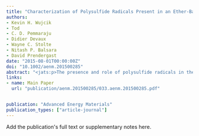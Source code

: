 ```yaml
---
title: "Characterization of Polysulfide Radicals Present in an Ether‐Based Electrolyte of a Lithium–Sulfur Battery During Initial Discharge Using In Situ X‐Ray Absorption Spectroscopy Experiments and First‐Principles Calculations"
authors:
- Kevin H. Wujcik
- Tod
- C. D. Pemmaraju
- Didier Devaux
- Wayne C. Stolte
- Nitash P. Balsara
- David Prendergast
date: "2015-08-01T00:00:00Z"
doi: "10.1002/aenm.201500285"
abstract: "<jats:p>The presence and role of polysulfide radicals in the electrochemical processes of lithium sulfur (Li–S) batteries is currently being debated. Here, first‐principles interpretations of measured X‐ray absorption spectra (XAS) of Li–S cells are leveraged with an ether‐based electrolyte. Unambiguous evidence is found for significant quantities of polysulfide radical species (LiS<jats:sub>3</jats:sub>, LiS<jats:sub>4</jats:sub>, and LiS<jats:sub>5</jats:sub>), including the trisulfur radical anion S<jats:sub>3</jats:sub> <jats:sup>−</jats:sup>, present after initial discharge to the first discharge plateau, as evidenced by a low energy shoulder in the S K‐edge XAS below 2469 eV. This feature is not present in the XAS of cells at increased depth of discharge, which, by our analysis, exhibit increasing concentrations of progressively shorter polysulfide dianions. Through a combination of first‐principles molecular dynamics and associated interpretation of in situ XAS of Li–S cells, atomic level insights into the chemistries are provided that underlie the operation and stability of these batteries.</jats:p>"
links:
- name: Main Paper
  url: "publication/aenm.201500285/033.aenm.201500285.pdf" 


publication: "Advanced Energy Materials"
publication_types: ["article-journal"]
---
```


Add the publication's full text or supplementary notes here.
